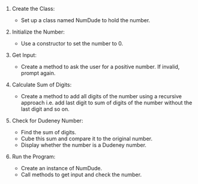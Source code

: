 1. Create the Class:
   - Set up a class named NumDude to hold the number.

2. Initialize the Number:
   - Use a constructor to set the number to 0.

3. Get Input:
   - Create a method to ask the user for a positive number. If invalid, prompt again.

4. Calculate Sum of Digits:
   - Create a method to add all digits of the number using a recursive approach i.e. add last digit to sum of digits of the number without the last digit and so on.

5. Check for Dudeney Number:
   - Find the sum of digits.
   - Cube this sum and compare it to the original number.
   - Display whether the number is a Dudeney number.

6. Run the Program:
   - Create an instance of NumDude.
   - Call methods to get input and check the number.
